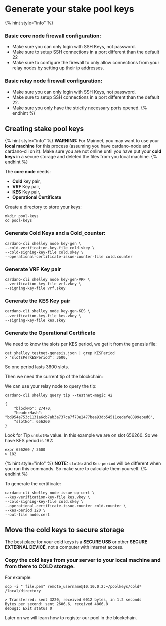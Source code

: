 # Generate your stake pool keys

{% hint style="info" %}
### Basic core node firewall configuration:

* Make sure you can only login with SSH Keys, not password.
* Make sure to setup SSH connections in a port different than the default 22
* Make sure to configure the firewall to only allow connections from your relay nodes by setting up their ip addresses.

### Basic relay node firewall configuration:

* Make sure you can only login with SSH Keys, not password.
* Make sure to setup SSH connections in a port different than the default 22.
* Make sure you only have the strictly necessary ports opened.
{% endhint %}

## Creating stake pool keys

{% hint style="info" %}
**WARNING:** For Mainnet, you may want to use your **local machine** for this process \(assuming you have cardano-node and cardano-cli on it\). Make sure you are not online until you have put your **cold keys** in a secure storage and deleted the files from you local machine.
{% endhint %}

The **core node**  needs:

* **Cold** key pair,
* **VRF** Key pair,
* **KES** Key pair,
* **Operational Certificate**

Create a directory to store your keys:

```text
mkdir pool-keys
cd pool-keys
```

### Generate **Cold** Keys and a **Cold\_counter**:

```text
cardano-cli shelley node key-gen \
--cold-verification-key-file cold.vkey \
--cold-signing-key-file cold.skey \
--operational-certificate-issue-counter-file cold.counter
```

### Generate VRF Key pair

```text
cardano-cli shelley node key-gen-VRF \
--verification-key-file vrf.vkey \
--signing-key-file vrf.skey
```

### Generate the KES Key pair

```text
cardano-cli shelley node key-gen-KES \
--verification-key-file kes.vkey \
--signing-key-file kes.skey
```

### Generate the Operational Certificate

We need to know the slots per KES period, we get it from the genesis file:

```text
cat shelley_testnet-genesis.json | grep KESPeriod
> "slotsPerKESPeriod": 3600,
```

So one period lasts 3600 slots.

Then we need the current tip of the blockchain:

We can use your relay node to query the tip:

```text
cardano-cli shelley query tip --testnet-magic 42

{
    "blockNo": 27470,
    "headerHash": "bd954e753c1131a6cb7ab3a737ca7f78e2477bea93db54511cedefe8899ebed0",
    "slotNo": 656260
}
```

Look for Tip `unSlotNo` value. In this example we are on slot 656260. So we have KES period is 182:

```text
expr 656260 / 3600
> 182
```

{% hint style="info" %}
**NOTE:** `slotNo` and `Kes-period` will be different when you run this commands. So make sure to calculate them yourself. 
{% endhint %}

To generate the certificate:

```text
cardano-cli shelley node issue-op-cert \
--kes-verification-key-file kes.vkey \
--cold-signing-key-file cold.skey \
--operational-certificate-issue-counter cold.counter \
--kes-period 120 \
--out-file node.cert
```

## Move the cold keys to secure storage

The best place for your cold keys is a **SECURE USB** or other **SECURE EXTERNAL DEVICE**, not a computer with internet access.

### Copy the cold keys from your server to your local machine and from there to COLD storage. 

For example:

```text
scp -i " file.pem" remote_username@10.10.0.2:~/poolkeys/cold* /local/directory

> Transferred: sent 3220, received 6012 bytes, in 1.2 seconds
Bytes per second: sent 2606.6, received 4866.8
debug1: Exit status 0
```

Later on we will learn how to register our pool in the blockchain.

